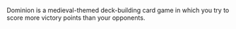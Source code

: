 Dominion is a medieval-themed deck-building card game in which you try to score more victory points than your opponents.


